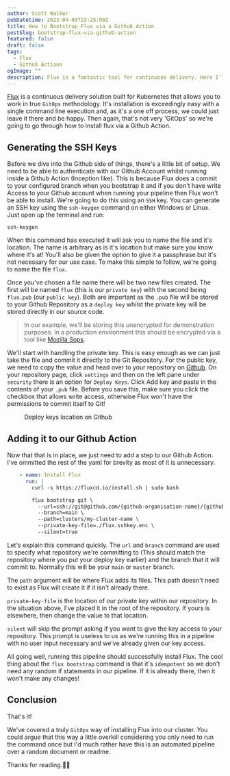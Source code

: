 ```yaml
---
author: Scott Walker
pubDatetime: 2023-04-09T23:25:00Z
title: How to Bootstrap Flux via a Github Action
postSlug: bootstrap-flux-via-github-action
featured: false
draft: false
tags:
  - Flux
  - Github Actions
ogImage: ""
description: Flux is a fantastic tool for continuous delivery. Here I'll show you how we can install it in a GitOps way
---
```


[Flux](https://fluxcd.io/) is a continuous delivery solution built for Kubernetes that allows you to work in true `GitOps` methodology. It's installation is exceedingly easy with a single command line execution and, as it's a one off process, we could just leave it there and be happy. Then again, that's not very 'GitOps' so we're going to go through how to install flux via a Github Action.

## Generating the SSH Keys

Before we dive into the Github side of things, there's a little bit of setup. We need to be able to authenticate with our Github Account whilst running inside a Github Action (Inception like). This is because Flux does a commit to your configured branch when you bootstrap it and if you don't have write Access to your Github account when running your pipeline then Flux won't be able to install. We're going to do this using an `SSH` key. You can generate an SSH key using the `ssh-keygen` command on either Windows or Linux. Just open up the terminal and run:

``` shell
ssh-keygen
```

When this command has executed it will ask you to name the file and it's location. The name is arbitrary as is it's location but make sure you know where it's at! You'll also be given the option to give it a passphrase but it's not necessary for our use case. To make this simple to follow, we're going to name the file `flux`.

Once you've chosen a file name there will be two new files created. The first will be named `flux` (this is our `private key`) with the second being `flux.pub` (our `public key`). Both are important as the `.pub` file will be stored to your Github Repository as a `deploy key` whilst the private key will be stored directly in our source code.

> In our example, we'll be storing this unencrypted for demonstration purposes. In a production environment this should be encrypted via a tool like [Mozilla Sops](https://github.com/mozilla/sops).

We'll start with handling the private key. This is easy enough as we can just take the file and commit it directly to the Git Repository. For the public key, we need to copy the value and head over to your repository on [Github](github.com). On your repository page, click `settings` and then on the left pane under `security` there is an option for `Deploy Keys`. Click Add key and paste in the contents of your `.pub` file. Before you save this, make sure you click the checkbox that allows write access, otherwise Flux won't have the permissions to commit itself to Git!

<figure>
  <img
    src="/assets/flux-install-deploy-keys.png"
    alt=""
  />
  <figcaption>
    Deploy keys location on Github
  </figcaption>
</figure>


## Adding it to our Github Action

Now that that is in place, we just need to add a step to our Github Action. I've ommitted the rest of the yaml for brevity as most of it is unnecessary.

```yaml
    - name: Install Flux
      run: |
        curl -s https://fluxcd.io/install.sh | sudo bash

        flux bootstrap git \
          --url=ssh://git@github.com/{github-organisation-name}/{github-repo-name}.git \
          --branch=main \
          --path=clusters/my-cluster-name \
          --private-key-file=./flux.sshkey.enc \
          --silent=true
```

Let's explain this command quickly. The `url` and `branch` command are used to specify what repository we're committing to (This should match the repository where you put your deploy key earlier) and the branch that it will commit to. Normally this will be your `main` or `master` branch. 

The `path` argument will be where Flux adds its files. This path doesn't need to exist as Flux will create it if it isn't already there. 

`private-key-file` is the location of our private key within our repository. In the situation above, I've placed it in the root of the repository. If yours is elsewhere, then change the value to that location.

`silent` will skip the prompt asking if you want to give the key access to your repository. This prompt is useless to us as we're running this in a pipeline with no user input necessary and we've already given our key access.

All going well, running this pipeline should successfully install Flux. The cool thing about the `flux bootstrap` command is that it's `idempotent` so we don't need any random if statements in our pipeline. If it is already there, then it won't make any changes!

## Conclusion

That's it!

We've covered a truly `GitOps` way of installing Flux into our cluster. You could argue that this way a little overkill considering you only need to run the command once but I'd much rather have this is an automated pipeline over a random document or readme.

Thanks for reading.✌🏻
